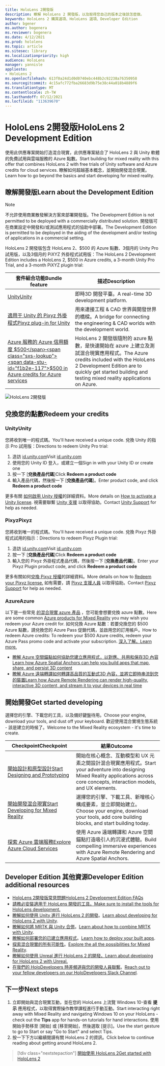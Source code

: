```yaml
---
title: HoloLens 2開發版
description: 瞭解 HoloLens 2 開發版，以及取得您自己的版本之後該怎麼做。
keywords: HoloLens 2 購買選項、HoloLens 選項、Developer Edition
author: bgener
ms.author: bogenera
ms.reviewer: bogenera
ms.date: 4/12/2021
ms.prod: hololens
ms.topic: article
ms.sitesec: library
ms.localizationpriority: high
audience: HoloLens
manager: yannisle
appliesto:
- HoloLens 2
ms.openlocfilehash: 613f0a24d1d0d0740ebc448b2c92238a76350958
ms.sourcegitcommit: 4c15afc772fba26683d9b75e38c44a018b4889f6
ms.translationtype: MT
ms.contentlocale: zh-TW
ms.lasthandoff: 07/12/2021
ms.locfileid: "113639670"
---
```

# <a name="hololens-2-development-edition"></a><span data-ttu-id="f1b2e-104">HoloLens 2開發版</span><span class="sxs-lookup"><span data-stu-id="f1b2e-104">HoloLens 2 Development Edition</span></span>

<span data-ttu-id="f1b2e-105">使用此供應專案開始打造混合現實，此供應專案結合了 HoloLens 2 與 Unity 軟體的免費試用與雲端服務的 Azure 點數。</span><span class="sxs-lookup"><span data-stu-id="f1b2e-105">Start building for mixed reality with this offer that combines HoloLens 2 with free trials of Unity software and Azure credits for cloud services.</span></span> <span data-ttu-id="f1b2e-106">瞭解如何超越基本概念，並開始開發混合現實。</span><span class="sxs-lookup"><span data-stu-id="f1b2e-106">Learn how to go beyond the basics and start developing for mixed reality.</span></span>

## <a name="learn-about-the-development-edition"></a><span data-ttu-id="f1b2e-107">瞭解開發版</span><span class="sxs-lookup"><span data-stu-id="f1b2e-107">Learn about the Development Edition</span></span>

> [!NOTE]
> <span data-ttu-id="f1b2e-108">不允許使用商業散發解決方案來部署開發版。</span><span class="sxs-lookup"><span data-stu-id="f1b2e-108">The Development Edition is not permitted to be deployed with a commercially distributed solution.</span></span> <span data-ttu-id="f1b2e-109">開發版可在商業設定中開發和/或測試應用程式的協助中部署。</span><span class="sxs-lookup"><span data-stu-id="f1b2e-109">The Development Edition is permitted to be deployed in the aiding of the development and/or testing of applications in a commercial setting.</span></span>  

<span data-ttu-id="f1b2e-110">HoloLens 2 開發版包含 HoloLens 2、$500 的 Azure 點數、3個月的 Unity Pro 試用版，以及3個月的 PiXYZ 外掛程式試用版：</span><span class="sxs-lookup"><span data-stu-id="f1b2e-110">The HoloLens 2 Development Edition includes a HoloLens 2, $500 in Azure credits, a 3-month Unity Pro Trial, and a 3-month PiXYZ plugin trial:</span></span>

| <span data-ttu-id="f1b2e-111">套件組合功能</span><span class="sxs-lookup"><span data-stu-id="f1b2e-111">Bundle feature</span></span> | <span data-ttu-id="f1b2e-112">描述</span><span class="sxs-lookup"><span data-stu-id="f1b2e-112">Description</span></span> |
|---|---|
|  [<span data-ttu-id="f1b2e-113">Unity</span><span class="sxs-lookup"><span data-stu-id="f1b2e-113">Unity</span></span>](https://unity.com/) | <span data-ttu-id="f1b2e-114">即時3D 開發平臺。</span><span class="sxs-lookup"><span data-stu-id="f1b2e-114">A real-time 3D development platform.</span></span>   |
|  [<span data-ttu-id="f1b2e-115">適用于 Unity 的 Pixyz 外掛程式</span><span class="sxs-lookup"><span data-stu-id="f1b2e-115">Pixyz plug-in for Unity</span></span>](https://www.pixyz-software.com/plugin/) | <span data-ttu-id="f1b2e-116">用來連接工程 &amp; CAD 世界與開發世界的橋樑。</span><span class="sxs-lookup"><span data-stu-id="f1b2e-116">A bridge for connecting the engineering &amp; CAD worlds with the development world.</span></span>   |
| [<span data-ttu-id="f1b2e-117">Azure 服務的 Azure 信用額度 $500</span><span class="sxs-lookup"><span data-stu-id="f1b2e-117">$500 in Azure credits for Azure services</span></span>](https://azure.microsoft.com/resources/) | <span data-ttu-id="f1b2e-118">HoloLens 2 開發版隨附的 azure 點數，是快速開始在 azure 上建立及測試混合現實應用程式。</span><span class="sxs-lookup"><span data-stu-id="f1b2e-118">The Azure credits included with the HoloLens 2 Development Edition are to quickly get started building and testing mixed reality applications on Azure.</span></span> |

![HoloLens 2開發版](./images/hololens-2-dev-ed.png)

## <a name="redeem-your-credits"></a><span data-ttu-id="f1b2e-120">兌換您的點數</span><span class="sxs-lookup"><span data-stu-id="f1b2e-120">Redeem your credits</span></span>

### <a name="unity"></a><span data-ttu-id="f1b2e-121">Unity</span><span class="sxs-lookup"><span data-stu-id="f1b2e-121">Unity</span></span>
<span data-ttu-id="f1b2e-122">您將收到唯一的程式碼。</span><span class="sxs-lookup"><span data-stu-id="f1b2e-122">You'll have received a unique code.</span></span> <span data-ttu-id="f1b2e-123">兌換 Unity 的指示 Pro 試用版：</span><span class="sxs-lookup"><span data-stu-id="f1b2e-123">Directions to redeem Unity Pro trial:</span></span>
1. <span data-ttu-id="f1b2e-124">造訪 [id.unity.com](http://id.unity.com/)</span><span class="sxs-lookup"><span data-stu-id="f1b2e-124">Visit [id.unity.com](http://id.unity.com/)</span></span>
1. <span data-ttu-id="f1b2e-125">使用您的 Unity ID 登入，或建立一個</span><span class="sxs-lookup"><span data-stu-id="f1b2e-125">Sign in with your Unity ID or create one</span></span>
1. <span data-ttu-id="f1b2e-126">按一下 [**兌換產品代碼**]</span><span class="sxs-lookup"><span data-stu-id="f1b2e-126">Click **Redeem a product code**</span></span>
1. <span data-ttu-id="f1b2e-127">輸入產品代碼，然後按一下 [**兌換產品代碼**]。</span><span class="sxs-lookup"><span data-stu-id="f1b2e-127">Enter product code, and click **Redeem a product code**</span></span>

<span data-ttu-id="f1b2e-128">更多有關 [如何啟用 Unity 授權](https://support.unity3d.com/hc/articles/211438683-How-do-I-activate-my-license-)的詳細資料。</span><span class="sxs-lookup"><span data-stu-id="f1b2e-128">More details on [How to activate a Unity license](https://support.unity3d.com/hc/articles/211438683-How-do-I-activate-my-license-).</span></span> <span data-ttu-id="f1b2e-129">視需要聯繫 [Unity 支援](https://support.unity3d.com/hc) 以取得協助。</span><span class="sxs-lookup"><span data-stu-id="f1b2e-129">Contact [Unity Support](https://support.unity3d.com/hc) for help as needed.</span></span>  

### <a name="pixyz"></a><span data-ttu-id="f1b2e-130">Pixyz</span><span class="sxs-lookup"><span data-stu-id="f1b2e-130">Pixyz</span></span>
<span data-ttu-id="f1b2e-131">您將收到唯一的程式碼。</span><span class="sxs-lookup"><span data-stu-id="f1b2e-131">You'll have received a unique code.</span></span> <span data-ttu-id="f1b2e-132">兌換 Pixyz 外掛程式試用的指示：</span><span class="sxs-lookup"><span data-stu-id="f1b2e-132">Directions to redeem Pixyz Plugin trial:</span></span>
1. <span data-ttu-id="f1b2e-133">造訪 [id.unity.com](http://id.unity.com/)</span><span class="sxs-lookup"><span data-stu-id="f1b2e-133">Visit [id.unity.com](http://id.unity.com/)</span></span>
1. <span data-ttu-id="f1b2e-134">按一下 [**兌換產品代碼**]</span><span class="sxs-lookup"><span data-stu-id="f1b2e-134">Click **Redeem a product code**</span></span>
1. <span data-ttu-id="f1b2e-135">輸入您的 Pixyz 外掛程式產品代碼，然後按一下 [**兌換產品代碼**]。</span><span class="sxs-lookup"><span data-stu-id="f1b2e-135">Enter your Pixyz Plugin product code, and click **Redeem a product code**</span></span>

<span data-ttu-id="f1b2e-136">更多有關如何[兌換 Pixyz 授權](https://www.pixyz-software.com/documentations/html/2020.1/review/TrialLicense.html)的詳細資料。</span><span class="sxs-lookup"><span data-stu-id="f1b2e-136">More details on how to [Redeem your Pixyz license.](https://www.pixyz-software.com/documentations/html/2020.1/review/TrialLicense.html)</span></span> <span data-ttu-id="f1b2e-137">如有需要，請 [Pixyz 支援人員](https://www.pixyz-software.com/support/) 以取得協助。</span><span class="sxs-lookup"><span data-stu-id="f1b2e-137">Contact [Pixyz Support](https://www.pixyz-software.com/support/) for help as needed.</span></span>

### <a name="azure"></a><span data-ttu-id="f1b2e-138">Azure</span><span class="sxs-lookup"><span data-stu-id="f1b2e-138">Azure</span></span>
<span data-ttu-id="f1b2e-139">以下是一些常見 [的混合現實 azure 產品](https://azure.microsoft.com/topic/mixed-reality/) ，您可能會想要兌換 azure 點數。</span><span class="sxs-lookup"><span data-stu-id="f1b2e-139">Here are some common [Azure products for Mixed Reality](https://azure.microsoft.com/topic/mixed-reality/) you may wish you redeem your Azure credit for.</span></span>
<span data-ttu-id="f1b2e-140">如何兌換 Azure 點數：若要兌換您的 $500 Azure 點數，請兌換您的 Azure Pass 促銷代碼，並啟用您的訂用帳戶。</span><span class="sxs-lookup"><span data-stu-id="f1b2e-140">How to redeem Azure credits: To redeem your $500 Azure credits, redeem your Azure Pass promo code and activate your subscription.</span></span> [<span data-ttu-id="f1b2e-141">深入了解。</span><span class="sxs-lookup"><span data-stu-id="f1b2e-141">Learn more.</span></span>](hololens2-development-edition-faq.yml#how-can-i-redeem-my--500-azure-credit-)

- [<span data-ttu-id="f1b2e-142">瞭解 Azure 空間錨點如何協助您建立應用程式，以對應、共用和保存3D 內容</span><span class="sxs-lookup"><span data-stu-id="f1b2e-142">Learn how Azure Spatial Anchors can help you build apps that map, share, and persist 3D content</span></span>](https://azure.microsoft.com/services/spatial-anchors/)
- [<span data-ttu-id="f1b2e-143">瞭解 Azure 遠端轉譯如何轉譯高品質的互動式3D 內容，並將它即時串流到您的裝置</span><span class="sxs-lookup"><span data-stu-id="f1b2e-143">Learn how Azure Remote Rendering can render high-quality, interactive 3D content, and stream it to your devices in real time</span></span>](https://azure.microsoft.com/services/remote-rendering/)

## <a name="get-started-developing"></a><span data-ttu-id="f1b2e-144">開始開發</span><span class="sxs-lookup"><span data-stu-id="f1b2e-144">Get started developing</span></span>

<span data-ttu-id="f1b2e-145">選擇您的引擎、下載您的工具，以及備好鍵盤待用。</span><span class="sxs-lookup"><span data-stu-id="f1b2e-145">Choose your engine, download your tools, and dust off your keyboard.</span></span> <span data-ttu-id="f1b2e-146">歡迎使用混合實境生態系統 - 該是建立的時候了。</span><span class="sxs-lookup"><span data-stu-id="f1b2e-146">Welcome to the Mixed Reality ecosystem - it's time to create.</span></span>

|     <span data-ttu-id="f1b2e-147">Checkpoint</span><span class="sxs-lookup"><span data-stu-id="f1b2e-147">Checkpoint</span></span>                              |     <span data-ttu-id="f1b2e-148">結果</span><span class="sxs-lookup"><span data-stu-id="f1b2e-148">Outcome</span></span>                                                                                                                    |
|---------------------------------------------|---------------------------------------------------------------------------------------------------------------------------------|
|     [<span data-ttu-id="f1b2e-149">開始設計和原型設計</span><span class="sxs-lookup"><span data-stu-id="f1b2e-149">Start Designing and Prototyping</span></span>](/windows/mixed-reality/design/design)         |     <span data-ttu-id="f1b2e-150">開始在核心概念、互動模型和 UX 元素之間設計混合現實應用程式。</span><span class="sxs-lookup"><span data-stu-id="f1b2e-150">Start your adventure into designing Mixed Reality applications across core concepts, interaction models, and UX elements.</span></span>     |
|     [<span data-ttu-id="f1b2e-151">開始開發混合現實</span><span class="sxs-lookup"><span data-stu-id="f1b2e-151">Start Developing for Mixed Reality</span></span>](/windows/mixed-reality/develop/development?tabs=unity)    |     <span data-ttu-id="f1b2e-152">選擇您的引擎、下載工具、新增核心構成要素，並立即開始建立。</span><span class="sxs-lookup"><span data-stu-id="f1b2e-152">Choose your engine, download your tools, add core building blocks, and start building today.</span></span>                                  |
|     [<span data-ttu-id="f1b2e-153">探索 Azure 雲端服務</span><span class="sxs-lookup"><span data-stu-id="f1b2e-153">Explore Azure Cloud Services</span></span>](/windows/mixed-reality/develop/mixed-reality-cloud-services)            |     <span data-ttu-id="f1b2e-154">使用 Azure 遠端轉譯和 Azure 空間錨點打造吸引人的沉浸式體驗。</span><span class="sxs-lookup"><span data-stu-id="f1b2e-154">Build compelling immersive experiences with Azure Remote Rendering and Azure Spatial Anchors.</span></span>                                 |

## <a name="developer-edition-additional-resources"></a><span data-ttu-id="f1b2e-155">Developer Edition 其他資源</span><span class="sxs-lookup"><span data-stu-id="f1b2e-155">Developer Edition additional resources</span></span>

- [<span data-ttu-id="f1b2e-156">HoloLens 2開發版常見問題</span><span class="sxs-lookup"><span data-stu-id="f1b2e-156">HoloLens 2 Development Edition FAQs</span></span>](hololens2-development-edition-faq.yml)
- [<span data-ttu-id="f1b2e-157">請務必安裝適用于 HoloLens 開發的工具。</span><span class="sxs-lookup"><span data-stu-id="f1b2e-157">Make sure to install the tools for HoloLens development.</span></span>](/windows/mixed-reality/develop/install-the-tools?tabs=unity)
- <span data-ttu-id="f1b2e-158">[瞭解如何使用 Unity 進行 HoloLens 2 的開發](/windows/mixed-reality/develop/unity/unity-development-overview?tabs=mrtk%2Carr%2Chl2)。</span><span class="sxs-lookup"><span data-stu-id="f1b2e-158">[Learn about developing for HoloLens 2 with Unity](/windows/mixed-reality/develop/unity/unity-development-overview?tabs=mrtk%2Carr%2Chl2).</span></span>
- <span data-ttu-id="f1b2e-159">[瞭解如何將 MRTK 與 Unity 合併](/windows/mixed-reality/develop/unity/mrtk-getting-started)。</span><span class="sxs-lookup"><span data-stu-id="f1b2e-159">[Learn about how to combine MRTK with Unity](/windows/mixed-reality/develop/unity/mrtk-getting-started).</span></span>
- <span data-ttu-id="f1b2e-160">[瞭解如何部署您的已建立應用程式](app-deploy-overview.md)。</span><span class="sxs-lookup"><span data-stu-id="f1b2e-160">[Learn how to deploy your built apps](app-deploy-overview.md).</span></span>
- <span data-ttu-id="f1b2e-161">[探索混合現實的所有可能性](/windows/mixed-reality/)。</span><span class="sxs-lookup"><span data-stu-id="f1b2e-161">[Explore the all the possibilities for Mixed Reality](/windows/mixed-reality/).</span></span>
- [<span data-ttu-id="f1b2e-162">瞭解如何使用 Unreal 進行 HoloLens 2 的開發。</span><span class="sxs-lookup"><span data-stu-id="f1b2e-162">Learn about developing for HoloLens 2 with Unreal.</span></span>](/windows/mixed-reality/develop/unreal/unreal-development-overview?tabs=mrtk%2Casa)
- <span data-ttu-id="f1b2e-163">[在我們的 HoloDevelopers 時差頻道與您的開發人員聯繫](https://holodevelopersslack.azurewebsites.net/)。</span><span class="sxs-lookup"><span data-stu-id="f1b2e-163">[Reach out to your fellow developers on our HoloDevelopers Slack Channel](https://holodevelopersslack.azurewebsites.net/).</span></span>

## <a name="next-steps"></a><span data-ttu-id="f1b2e-164">下一步</span><span class="sxs-lookup"><span data-stu-id="f1b2e-164">Next steps</span></span>

1. <span data-ttu-id="f1b2e-165">立即開始與混合現實互動，並在您的 HoloLens 上流覽 Windows 10-查看 **提示** 應用程式，以取得實際操作教學課程進行手動互動。</span><span class="sxs-lookup"><span data-stu-id="f1b2e-165">Start interacting right away with Mixed Reality and navigating Windows 10 on your HoloLens - check out the **Tips** app for hands-on tutorials for hand interactions.</span></span> <span data-ttu-id="f1b2e-166">使用開始手勢移至 [開始] 或 [移至開始]，然後選取 [提示]。</span><span class="sxs-lookup"><span data-stu-id="f1b2e-166">Use the start gesture to go to Start or say "Go to Start" and select Tips.</span></span>
1. <span data-ttu-id="f1b2e-167">按一下下方以繼續閱讀有關 HoloLens 2 的資訊。</span><span class="sxs-lookup"><span data-stu-id="f1b2e-167">Click below to continue reading about getting around HoloLens 2.</span></span>

> [!div class="nextstepaction"]
> [<span data-ttu-id="f1b2e-168">開始使用 HoloLens 2</span><span class="sxs-lookup"><span data-stu-id="f1b2e-168">Get started with HoloLens 2</span></span>](hololens2-basic-usage.md)

